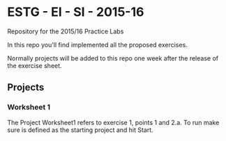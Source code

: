 # ESTG - EI - SI - 2015-16
Repository for the 2015/16 Practice Labs 

In this repo you'll find implemented all the proposed exercises.

Normally projects will be added to this repo one week after the release of the exercise sheet.

## Projects

### Worksheet 1
The Project Worksheet1 refers to exercise 1, points 1 and 2.a. To run make sure is defined as the starting project and hit Start.